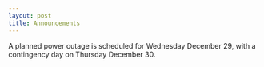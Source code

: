 ```yaml
---
layout: post
title: Announcements
---
```



<div class="message">
 A planned power outage is scheduled for Wednesday December 29, with a contingency day on Thursday December 30.<br/>
  
</div>

